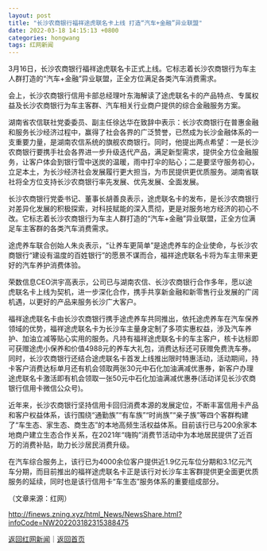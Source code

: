 ```yaml
---
layout: post
title: "长沙农商银行福祥途虎联名卡上线 打造“汽车+金融”异业联盟"
date: 2022-03-18 14:15:13 +0800
categories: hongwang
tags: 红网新闻
---
```

<p>3月16日，长沙农商银行福祥途虎联名卡正式上线。它标志着长沙农商银行为车主人群打造的“汽车+金融”异业联盟，正全方位满足各类汽车消费需求。</p>
 <p>会上，长沙农商银行信用卡部总经理叶东海解读了途虎联名卡的产品特点、专属权益及长沙农商银行为车主客群、汽车相关行业商户提供的综合金融服务方案。</p>
 <p>湖南省农信联社党委委员、副主任徐达华在致辞中表示：长沙农商银行在普惠金融和服务长沙经济过程中，赢得了社会各界的广泛赞誉，已然成为长沙金融体系的一支重要力量，是湖南农信系统的旗舰农商银行。同时，他提出两点希望：一是长沙农商银行要携手社会各界进一步升级迭代产品，满足新型需求，提供全方位金融服务，让客户体会到银行雪中送炭的温暖，雨中打伞的贴心；二是要坚守服务初心，立足本土，为长沙经济社会发展履行更大担当，为市民提供更优质服务。湖南省联社将全方位支持长沙农商银行率先发展、优先发展、全面发展。</p>
 <p>长沙农商银行党委书记、董事长胡善良表示，途虎联名卡的发布，是长沙农商银行对差异化发展的积极探索，对科技赋能的深入贯彻，更是对服务地方经济的初心不改。它标志着长沙农商银行为车主人群打造的“汽车+金融”异业联盟，正全方位满足车主客群的各类汽车消费需求。</p>
 <p>途虎养车联合创始人朱炎表示，“让养车更简单”是途虎养车的企业使命，与长沙农商银行“建设有温度的百姓银行”的愿景不谋而合，福祥途虎联名卡将为车主带来更好的汽车养护消费体验。</p>
 <p>荣数信息CEO洪宇高表示，公司已与湖南农信、长沙农商银行合作多年，愿以途虎联名卡上线为契机，进一步深化合作，携手共享新金融和新零售行业发展的广阔机遇，以更好的产品来服务长沙广大客户。</p>
 <p>福祥途虎联名卡由长沙农商银行携手途虎养车共同推出，依托途虎养车在汽车保养领域的优势，福祥途虎联名卡为长沙车主量身定制了多项实惠权益，涉及汽车养护、加油立减等贴心实用的服务。凡持有福祥途虎联名卡的车主客户，核卡达标即可获赠途虎小保养和价值4988元的养车大礼包，消费达标还可获赠免费洗车券。同时，长沙农商银行还结合途虎联名卡首发上线推出限时特惠活动，活动期间，持卡客户消费达标单月还有机会领取两张30元中石化加油满减优惠券，新客户办理途虎联名卡激活即有机会领取一张50元中石化加油满减优惠券(活动详见长沙农商银行信用卡微信公众号)。</p>
 <p>近年来，长沙农商银行坚持信用卡回归消费本源的发展定位，不断丰富信用卡产品和客户权益体系，该行围绕“通勤族”“有车族”“时尚族”“亲子族”等四个客群构建了“车生态、家生态、商生态”的本地高频生活权益体系。目前该行已与200余家本地商户建立生态合作关系，在2021年“嗨购”消费节活动中为本地居民提供了近百万的消费补贴，助力长沙居民消费升级。</p>
 <p>在汽车综合服务上，该行已为4000余位客户提供近1.9亿元车位分期和3.1亿元汽车分期，而目前推出的福祥途虎联名卡正是该行对长沙车主客群提供更全面更优质服务的延续，同时也是该行信用卡“车生态”服务体系的重要组成部分。</p>
 <p></p><p class="em_media">（文章来源：红网）</p>

<http://finews.zning.xyz/html_News/NewsShare.html?infoCode=NW202203182315388475>

[返回红网新闻](//finews.withounder.com/category/hongwang.html)｜[返回首页](//finews.withounder.com/)